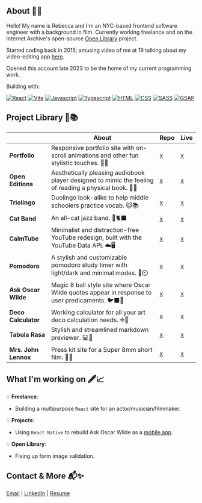 ## About    📃✨
Hello! My name is Rebecca and I'm an NYC-based frontend software engineer with a background in film. Currently working freelance and on the Internet Archive's open-source [Open Library](https://github.com/internetarchive/openlibrary) project.

Started coding back in 2015; amusing video of me at 19 talking about my video-editing app [here](https://youtu.be/TWw28ZwjQvE?t=5390).

Opened this account late 2023 to be the home of my current programming work.


Building with:

[![React][React-icon]][React-url] [![Vite][Vite-icon]][Vite-url] [![Javascript][JS-icon]][JS-url] [![Typescript][TS-icon]][TS-url] [![HTML][HTML-icon]][HTML-url] [![CSS][CSS-icon]][CSS-url] [![SASS][SASS-icon]][SASS-url] [![GSAP][GSAP-icon]][GSAP-url]

## Project Library 🤖📚
|     | About |  Repo | Live |
| --------------- | ------- | -------| ------- |
| **Portfolio**  | Responsive portfolio site with on-scroll animations and other fun stylistic touches. 📂🌹 |  [x](https://github.com/rebecca-shoptaw/rebecca-shoptaw.github.io)   | [x](https://rebeccashoptaw.dev/)     |
| **Open Editions**  | Aesthetically pleasing audiobook player designed to mimic the feeling of reading a physical book. 📖✨| [x](https://github.com/rebecca-shoptaw/open-editions)   | [x](https://rebeccashoptaw.dev/open-editions)     |
| **Triolingo**   | Duolingo look-alike to help middle schoolers practice vocab. 🐱📚| [x](https://github.com/rebecca-shoptaw/triolingo)   | [x](https://rebeccashoptaw.dev/triolingo)     |
| **Cat Band**  | An all-cat jazz band. 🎷🐈‍⬛ | [x](https://github.com/rebecca-shoptaw/cat-band)   | [x](https://rebeccashoptaw.dev/cat-band)     |
| **CalmTube**  | Minimalist and distraction-free YouTube redesign, built with the YouTube Data API. ☁️🖥️  | [x](https://github.com/rebecca-shoptaw/calmtube)   | [x](https://rebeccashoptaw.dev/calmtube)     |
| **Pomodoro**  | A stylish and customizable pomodoro study timer with light/dark and minimal modes. 🍅⏲️ | [x](https://github.com/rebecca-shoptaw/pomodoro)   | [x](https://rebeccashoptaw.dev/pomodoro)     |
| **Ask Oscar Wilde**  | Magic 8 ball style site where Oscar Wilde quotes appear in response to user predicaments. 🐦‍⬛🥂 | [x](https://github.com/rebecca-shoptaw/ask-oscar-wilde)   | [x](https://rebeccashoptaw.dev/ask-oscar-wilde)     |
| **Deco Calculator**  | Working calculator for all your art deco calculation needs. ➗🔸| [x](https://github.com/rebecca-shoptaw/deco-calculator)   | [x](https://rebeccashoptaw.dev/deco-calculator)     |
| **Tabula Rasa**  | Stylish and streamlined markdown previewer. 💻🌲| [x](https://github.com/rebecca-shoptaw/tabula-rasa)   | [x](https://rebeccashoptaw.dev/tabula-rasa)     |
| **Mrs. John Lennox**  | Press kit site for a Super 8mm short film. 👩🎥 | [x](https://github.com/rebecca-shoptaw/mrs-john-lennox)   | [x](https://rebeccashoptaw.dev/mrs-john-lennox)     |

## What I'm working on 🖋️📈

💡 **Freelance**: 
- Building a multipurpose `React` site for an actor/musician/filmmaker.

💡 **Projects**: 
- Using `React Native` to rebuild Ask Oscar Wilde as a [mobile app](https://github.com/rebecca-shoptaw/ask-oscar-mobile).

💡 **Open Library**:
- Fixing up form image validation. 



## Contact & More 📬✨
[Email](mailto:rebecca@rebeccashoptaw.dev) | [LinkedIn](https://www.linkedin.com/in/rebeccashoptaw/) | [Resume](https://rebeccashoptaw.dev/Rebecca_Shoptaw_resume.pdf)


<!-- Links and Icons --> 
[React-icon]: https://img.shields.io/badge/React-20232A?style=for-the-badge&logo=react&logoColor=61DAFB
[React-url]: https://react.dev/
[Vite-icon]: https://img.shields.io/badge/-Vite-20232A?style=for-the-badge&logo=vite&logoColor=646CFF
[Vite-url]: https://vitejs.dev/
[JS-icon]: https://img.shields.io/badge/-Javscript-20232A?style=for-the-badge&logo=javascript&logoColor=F7DF1E
[JS-url]: https://developer.mozilla.org/en-US/docs/Web/JavaScript
[TS-icon]: https://img.shields.io/badge/-Typescript-20232A?style=for-the-badge&logo=typescript&logoColor=3178C6
[TS-url]: https://www.typescriptlang.org/
[HTML-icon]: https://img.shields.io/badge/-HTML5-20232A?style=for-the-badge&logo=html5&logoColor=E34F26
[HTML-url]: https://www.w3schools.com/html/
[CSS-icon]: https://img.shields.io/badge/-CSS3-20232A?style=for-the-badge&logo=css3&logoColor=1572B6
[CSS-url]: https://www.w3schools.com/css/
[SASS-icon]: https://img.shields.io/badge/-Sass-20232A?style=for-the-badge&logo=sass&logoColor=CC6699
[SASS-url]: https://sass-lang.com/
[GSAP-icon]: https://img.shields.io/badge/-GSAP-20232A?style=for-the-badge&logo=greensock&logoColor=88CE02
[GSAP-url]: https://gsap.com/
